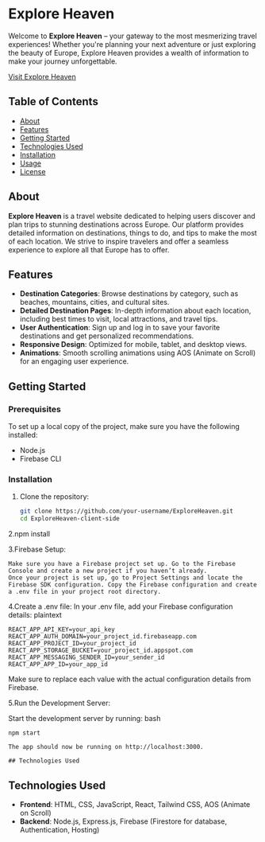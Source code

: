 # Explore Heaven

Welcome to **Explore Heaven** – your gateway to the most mesmerizing travel experiences! Whether you're planning your next adventure or just exploring the beauty of Europe, Explore Heaven provides a wealth of information to make your journey unforgettable.

[Visit Explore Heaven](https://explore-heaven.web.app/)

## Table of Contents

- [About](#about)
- [Features](#features)
- [Getting Started](#getting-started)
- [Technologies Used](#technologies-used)
- [Installation](#installation)
- [Usage](#usage)
- [License](#license)

## About

**Explore Heaven** is a travel website dedicated to helping users discover and plan trips to stunning destinations across Europe. Our platform provides detailed information on destinations, things to do, and tips to make the most of each location. We strive to inspire travelers and offer a seamless experience to explore all that Europe has to offer.

## Features

- **Destination Categories**: Browse destinations by category, such as beaches, mountains, cities, and cultural sites.
- **Detailed Destination Pages**: In-depth information about each location, including best times to visit, local attractions, and travel tips.
- **User Authentication**: Sign up and log in to save your favorite destinations and get personalized recommendations.
- **Responsive Design**: Optimized for mobile, tablet, and desktop views.
- **Animations**: Smooth scrolling animations using AOS (Animate on Scroll) for an engaging user experience.

## Getting Started

### Prerequisites

To set up a local copy of the project, make sure you have the following installed:

- Node.js
- Firebase CLI

### Installation

1. Clone the repository:
   ```bash
   git clone https://github.com/your-username/ExploreHeaven.git
   cd ExploreHeaven-client-side

2.npm install

3.Firebase Setup:

    Make sure you have a Firebase project set up. Go to the Firebase Console and create a new project if you haven’t already.
    Once your project is set up, go to Project Settings and locate the Firebase SDK configuration. Copy the Firebase configuration and create a .env file in your project root directory.

4.Create a .env file:
   In your .env file, add your Firebase configuration details:
   plaintext
    
    REACT_APP_API_KEY=your_api_key
    REACT_APP_AUTH_DOMAIN=your_project_id.firebaseapp.com
    REACT_APP_PROJECT_ID=your_project_id
    REACT_APP_STORAGE_BUCKET=your_project_id.appspot.com
    REACT_APP_MESSAGING_SENDER_ID=your_sender_id
    REACT_APP_APP_ID=your_app_id    
 
 Make sure to replace each value with the actual configuration details from Firebase.

 5.Run the Development Server:

 Start the development server by running:
 bash

    npm start

    The app should now be running on http://localhost:3000.

    ## Technologies Used

## Technologies Used
- **Frontend**: HTML, CSS, JavaScript, React, Tailwind CSS, AOS (Animate on Scroll)
- **Backend**: Node.js, Express.js, Firebase (Firestore for database, Authentication, Hosting)
